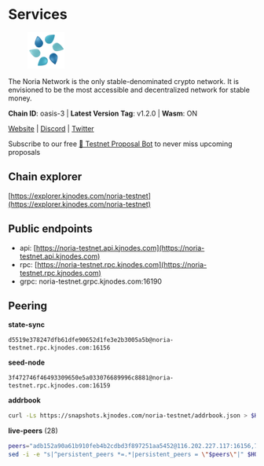 # Services

<figure><img src="https://raw.githubusercontent.com/kj89/cosmos-images/main/logos/noria.png" alt=""><figcaption></figcaption></figure>

The Noria Network is the only stable-denominated  crypto network. It is envisioned to be the most  accessible and decentralized network for stable money.

**Chain ID**: oasis-3 | **Latest Version Tag**: v1.2.0 | **Wasm**: ON

[Website](https://noria.network) | [Discord](https://discord.gg/pseAWBQ6EZ) | [Twitter](https://twitter.com/NoriaNetwork)



Subscribe to our free [🤖 Testnet Proposal Bot](https://t.me/kjnodes_testnet_proposal_bot) to never miss upcoming proposals


## Chain explorer
[https://explorer.kjnodes.com/noria-testnet](https://explorer.kjnodes.com/noria-testnet)

## Public endpoints

* api: [https://noria-testnet.api.kjnodes.com](https://noria-testnet.api.kjnodes.com)
* rpc: [https://noria-testnet.rpc.kjnodes.com](https://noria-testnet.rpc.kjnodes.com)
* grpc: noria-testnet.grpc.kjnodes.com:16190

## Peering

**state-sync**

```text
d5519e378247dfb61dfe90652d1fe3e2b3005a5b@noria-testnet.rpc.kjnodes.com:16156
```

**seed-node**

```text
3f472746f46493309650e5a033076689996c8881@noria-testnet.rpc.kjnodes.com:16159
```

**addrbook**
```bash
curl -Ls https://snapshots.kjnodes.com/noria-testnet/addrbook.json > $HOME/.noria/config/addrbook.json
```

**live-peers** (28)
```bash
peers="adb152a90a61b910feb4b2cdbd3f897251aa5452@116.202.227.117:16156,73e5dc6e04a1dd28e5851191eb9dede07f0b38fb@141.94.99.87:14095,f60568a6ed1f848857c1c6c113719c1bb687c656@65.108.105.48:22156,9e16c875dfce96fb492cf16c3221836eeaf71afc@65.21.82.203:56656,8336e98410c1c9b91ef86f13a3254a2b30a1a263@65.108.226.183:22156,ad749d0e0c6542b89b5f98dfafe05cb527d0b9fc@65.109.6.138:26656,4d8147a80c46ba21a8a276d55e6993353e03a734@165.22.42.220:26656,6b00a46b8c79deab378a8c1d5c2a63123b799e46@34.69.0.43:26656,5c2a752c9b1952dbed075c56c600c3a79b58c395@185.16.39.172:27316,d80daf11b1b336027bb3f50dc67b9c8f6be153b0@195.201.195.61:29656,d5519e378247dfb61dfe90652d1fe3e2b3005a5b@65.109.68.190:16156,725c9918c40ab15d4309f0dc38c0040d809babdf@65.108.233.102:33656,b2b8e67a3158e0854570c7de61812c8c6e92e4bc@65.108.206.118:61656,506b6d9ee2a697b7941d04c525faf18a17dc2dff@169.0.214.249:2000,31df60c419e4e5ab122ca17d95419a654729cbb7@102.130.121.211:26656,bb04cbb3b917efce76a8296a8411f211bad14352@159.203.5.100:26656,b55e2db9b3b63fde77462c4f5ce589252c5f45af@51.91.30.173:2009,b3a4f9e9797a0ed73f3abc1eb02070212294b249@65.108.124.121:60756,8dfca3c8a308fb6e682814ba5c33623dd346e572@65.109.23.114:22156,60a15b1b7feb62b65d58cb4721340907c2092099@65.108.6.45:61656,846731f7097e684efdd6b9446d562228640e2b14@34.27.228.66:26656,c818c3aa14ae8183578b7be0572c2dcd75613e72@186.233.185.214:26656,38de00b6d88286553eb123d16846190e5c594c59@51.79.30.118:26656,0fbeb25dfdae849be87d96a32050741a77983b13@34.87.180.66:26656,0527144a038e67800b35c902174e3fd02cc47387@65.109.15.208:36656,e82fb793620a13e989be8b2521e94db988851c3c@165.227.113.152:26656,9ac65e3df9e40666ae598326f1882bbcf1be4685@65.109.224.214:26656,42798554b12ff3c24107af3b47a28459d717bdf4@46.17.250.108:61356"
sed -i -e "s|^persistent_peers *=.*|persistent_peers = \"$peers\"|" $HOME/.noria/config/config.toml
```
